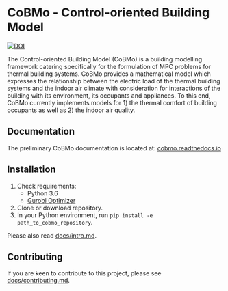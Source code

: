 # CoBMo - Control-oriented Building Model

[![DOI](https://zenodo.org/badge/173782015.svg)](https://zenodo.org/badge/latestdoi/173782015)

The Control-oriented Building Model (CoBMo) is a building modelling framework catering specifically for the formulation of MPC problems for thermal building systems. CoBMo provides a mathematical model which expresses the relationship between the electric load of the thermal building systems and the indoor air climate with consideration for interactions of the building with its environment, its occupants and appliances. To this end, CoBMo currently implements models for 1) the thermal comfort of building occupants as well as 2) the indoor air quality.

## Documentation

The preliminary CoBMo documentation is located at: [cobmo.readthedocs.io](https://cobmo.readthedocs.io/)

## Installation

1. Check requirements:
    - Python 3.6
    - [Gurobi Optimizer](http://www.gurobi.com/)
2. Clone or download repository.
3. In your Python environment, run `pip install -e path_to_cobmo_repository`.

Please also read [docs/intro.md](./docs/intro.md).

## Contributing

If you are keen to contribute to this project, please see [docs/contributing.md](./docs/contributing.md).
